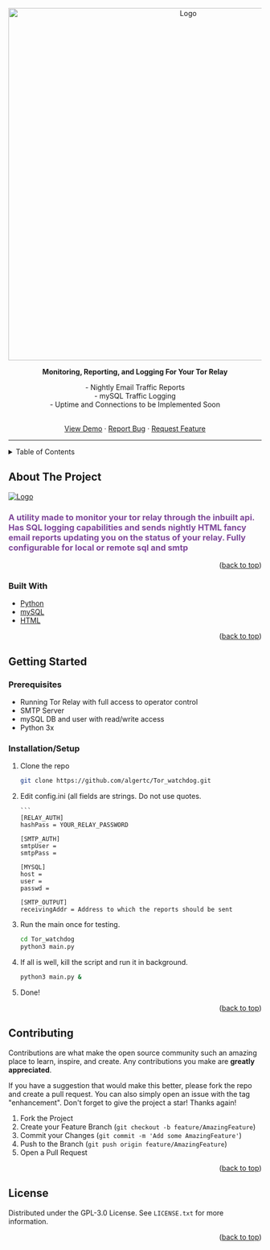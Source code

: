 
<div id="top"></div>

<!-- PROJECT LOGO -->
<br />
<div align="center">
  <a href="https://charliealgert.com/">
    <img src="https://charliealgert.com/Watchdog.png" alt="Logo" width="700" height="">
  </a>
  <p align="center">
    <strong>Monitoring, Reporting, and Logging For Your Tor Relay</strong>
    

<center> - Nightly Email Traffic Reports</center>
<center>  - mySQL Traffic Logging </center>
<center> - Uptime and Connections to be Implemented Soon</center>

</p>
<br/>
    <center>
    <a href="https://https://github.com/algertc/Tor_watchdog">View Demo</a>
    ·
    <a href="https://https://github.com/algertc/Tor_watchdog/issues">Report Bug</a>
    ·
    <a href="https://https://github.com/algertc/Tor_watchdog/issues">Request Feature</a>
    </center>
    <hr/>
  </p>
</div>



<!-- TABLE OF CONTENTS -->
<details>
  <summary>Table of Contents</summary>
  <ol>
    <li>
      <a href="#about-the-project">About The Project</a>
      <ul>
        <li><a href="#built-with">Built With</a></li>
      </ul>
    </li>
    <li>
      <a href="#getting-started">Getting Started</a>
      <ul>
        <li><a href="#prerequisites">Prerequisites</a></li>
        <li><a href="#installation">Installation</a></li>
      </ul>
    </li>
    <li><a href="#usage">Usage</a></li>
    <li><a href="#roadmap">Roadmap</a></li>
    <li><a href="#contributing">Contributing</a></li>
    <li><a href="#license">License</a></li>
    <li><a href="#contact">Contact</a></li>
    <li><a href="#acknowledgments">Acknowledgments</a></li>
  </ol>
</details>



<!-- ABOUT THE PROJECT -->
## About The Project
   <a href="https://charliealgert.com/">
    <img src="https://charliealgert.com/email_showcase.png" alt="Logo" width="" height="">
  </a> <br/>
<h3 style="color: #7D4698;">
<strong>A utility made to monitor your tor relay through the inbuilt api. Has SQL logging capabilities and sends nightly HTML fancy email reports updating you on the status of your relay. Fully configurable for local or remote sql and smtp</strong>
</h3>
<p align="right">(<a href="#top">back to top</a>)</p>


### Built With

* [Python](https://python.org/)
* [mySQL](https://www.mysql.com/)
* [HTML](https://vuejs.org/)
<p align="right">(<a href="#top">back to top</a>)</p>

<!-- GETTING STARTED -->
## Getting Started

### Prerequisites

 - Running Tor Relay with full access to operator control
 - SMTP Server
 - mySQL DB and user with read/write access
 - Python 3x

### Installation/Setup
 1. Clone the repo
	   ```sh
	   git clone https://github.com/algertc/Tor_watchdog.git
	   ```
 2. Edit config.ini (all fields are strings. Do not use quotes.

		```
		[RELAY_AUTH]
		hashPass = YOUR_RELAY_PASSWORD

		[SMTP_AUTH]
		smtpUser = 
		smtpPass = 

		[MYSQL]
		host = 
		user = 
		passwd = 

		[SMTP_OUTPUT]
		receivingAddr = Address to which the reports should be sent

 3. Run the main once for testing. 
  	   ```sh
	   cd Tor_watchdog
	   python3 main.py
	   ```

 4. If all is well, kill the script and run it in background.
  	   ```sh
	   python3 main.py &
	   ```
 6. Done!

<p align="right">(<a href="#top">back to top</a>)</p>


<!-- CONTRIBUTING -->
## Contributing

Contributions are what make the open source community such an amazing place to learn, inspire, and create. Any contributions you make are **greatly appreciated**.

If you have a suggestion that would make this better, please fork the repo and create a pull request. You can also simply open an issue with the tag "enhancement".
Don't forget to give the project a star! Thanks again!

1. Fork the Project
2. Create your Feature Branch (`git checkout -b feature/AmazingFeature`)
3. Commit your Changes (`git commit -m 'Add some AmazingFeature'`)
4. Push to the Branch (`git push origin feature/AmazingFeature`)
5. Open a Pull Request

<p align="right">(<a href="#top">back to top</a>)</p>



<!-- LICENSE -->
## License

Distributed under the GPL-3.0 License. See `LICENSE.txt` for more information.

<p align="right">(<a href="#top">back to top</a>)</p>
